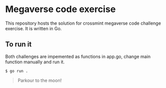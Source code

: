 # Megaverse code exercise
This repository hosts the solution for crossmint megaverse code challenge exercise. It is written in Go.

## To run it
Both challenges are impemented as functions in app.go, change main function manually and run it.

`$ go run .`

> Parkour to the moon!